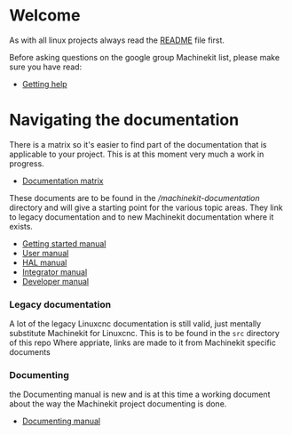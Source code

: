 # Welcome
As with all linux projects always read the [README](README.md) file first.

Before asking questions on the google group Machinekit list,
please make sure you have read:
- [Getting help](getting-help.md)



# Navigating the documentation
There is a matrix so it's easier to find part of the documentation that
is applicable to your project. This is at this moment very much a work
in progress.

- [Documentation matrix](machinekit-documentation/documentation-matrix.asciidoc)

These documents are to be found in the */machinekit-documentation* directory
and will give a starting point for the various topic areas.
They link to legacy documentation and to new Machinekit documentation where it exists.

- [Getting started manual](machinekit-documentation/index-getting-started.asciidoc)
- [User manual](machinekit-documentation/index-user.asciidoc)
- [HAL manual](machinekit-documentation/index-HAL.asciidoc)
- [Integrator manual](machinekit-documentation/index-integrator.asciidoc)
- [Developer manual](machinekit-documentation/index-developer.asciidoc)

### Legacy documentation
A lot of the legacy Linuxcnc documentation is still valid, just mentally substitute Machinekit for Linuxcnc.
This is to be found in the `src` directory of this repo
Where appriate, links are made to it from Machinekit specific documents

### Documenting
the Documenting manual is new and is at this time a working document about
the way the Machinekit project documenting is done.

- [Documenting manual](machinekit-documentation/documenting/documenting.asciidoc)
